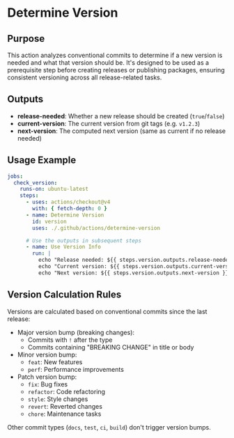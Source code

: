 # Determine Version

## Purpose

This action analyzes conventional commits to determine if a new version is needed and what that version should be. It's designed to be used as a prerequisite step before creating releases or publishing packages, ensuring consistent versioning across all release-related tasks.

## Outputs

- **release-needed**: Whether a new release should be created (`true`/`false`)
- **current-version**: The current version from git tags (e.g. `v1.2.3`)
- **next-version**: The computed next version (same as current if no release needed)

## Usage Example
```yaml
jobs:
  check_version:
    runs-on: ubuntu-latest
    steps:
      - uses: actions/checkout@v4
        with: { fetch-depth: 0 }
      - name: Determine Version
        id: version
        uses: ./.github/actions/determine-version

      # Use the outputs in subsequent steps
      - name: Use Version Info
        run: |
          echo "Release needed: ${{ steps.version.outputs.release-needed }}"
          echo "Current version: ${{ steps.version.outputs.current-version }}"
          echo "Next version: ${{ steps.version.outputs.next-version }}"
```

## Version Calculation Rules

Versions are calculated based on conventional commits since the last release:
- Major version bump (breaking changes):
  - Commits with `!` after the type
  - Commits containing "BREAKING CHANGE" in title or body
- Minor version bump:
  - `feat`: New features
  - `perf`: Performance improvements
- Patch version bump:
  - `fix`: Bug fixes
  - `refactor`: Code refactoring
  - `style`: Style changes
  - `revert`: Reverted changes
  - `chore`: Maintenance tasks

Other commit types (`docs`, `test`, `ci`, `build`) don't trigger version bumps. 
